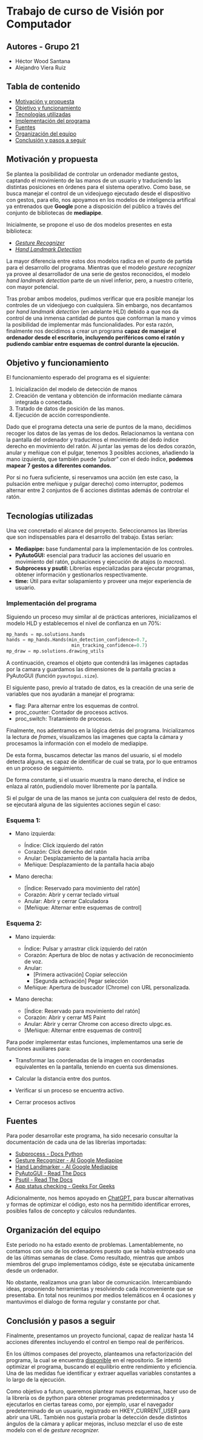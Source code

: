 # Trabajo de curso de Visión por Computador

## Autores - Grupo 21
- Héctor Wood Santana
- Alejandro Viera Ruiz

## Tabla de contenido

- [Motivación y propuesta](#motivación-y-propuesta)
- [Objetivo y funcionamiento](#objetivo-y-funcionamiento)
- [Tecnologías utilizadas](#tecnologías-utilizadas)
- [Implementación del programa](#implementación-del-programa)
- [Fuentes](#fuentes)
- [Organización del equipo](#organización-del-equipo)
- [Conclusión y pasos a seguir](#conclusión-y-pasos-a-seguir)

## Motivación y propuesta

Se plantea la posibilidad de controlar un ordenador mediante gestos, captando el movimiento de las manos de un usuario y traduciendo las distintas posiciones en órdenes para el sistema operativo. Como base, se busca manejar el control de un videojuego ejecutado desde el dispositivo con gestos, para ello, nos apoyamos en los modelos de inteligencia artifical ya entrenados que **Google** pone a disposición del público a través del conjunto de bibliotecas de **mediapipe**. 

Inicialmente, se propone el uso de dos modelos presentes en esta biblioteca: 
- [*Gesture Recognizer*](https://mediapipe-studio.webapps.google.com/demo/gesture_recognizer?hl=es-419)
- [*Hand Landmark Detection*](https://mediapipe-studio.webapps.google.com/demo/hand_landmarker?hl=es-419)

La mayor diferencia entre estos dos modelos radica en el punto de partida para el desarrollo del programa. Mientras que el modelo *gesture recognizer* ya provee al desarrollador de una serie de gestos reconocidos, el modelo *hand landmark detection* parte de un nivel inferior, pero, a nuestro criterio, con mayor potencial.

Tras probar ambos modelos, pudimos verificar que era posible manejar los controles de un videojuego con cualquiera. Sin embargo, nos decantamos por *hand landmark detection* (en adelante HLD) debido a que nos da control de una inmensa cantidad de puntos que conforman la mano y vimos la posibilidad de implementar más funcionalidades. Por esta razón, finalmente nos decidimos a crear un programa **capaz de manejar el ordenador desde el escritorio, incluyendo periféricos como el ratón y pudiendo cambiar entre esquemas de control durante la ejecución.**

## Objetivo y funcionamiento

El funcionamiento esperado del programa es el siguiente:

1. Inicialización del modelo de detección de manos
2. Creación de ventana y obtención de información mediante cámara integrada o conectada.
3. Tratado de datos de posición de las manos.
4. Ejecución de acción correspondiente.

Dado que el programa detecta una serie de puntos de la mano, decidimos recoger los datos de las yemas de los dedos. Relacionamos la ventana con la pantalla del ordenador y traducimos el movimiento del dedo índice derecho en movimiento del ratón. Al juntar las yemas de los dedos corazón, anular y meñique con el pulgar, tenemos 3 posibles acciones, añadiendo la mano izquierda, que también puede *"pulsar"* con el dedo índice, **podemos mapear 7 gestos a diferentes comandos.** 

Por si no fuera suficiente, si reservamos una acción (en este caso, la pulsación entre meñique y pulgar derecho) como interruptor, podemos alternar entre 2 conjuntos de 6 acciones distintas además de controlar el ratón.

## Tecnologías utilizadas

Una vez concretado el alcance del proyecto. Seleccionamos las librerías que son indispensables para el desarrollo del trabajo. Estas serían:

- **Mediapipe:** base fundamental para la implementación de los controles.
- **PyAutoGUI:** esencial para traducir las acciones del usuario en movimiento del ratón, pulsaciones y ejecución de atajos (o *macros*).
- **Subprocess y psutil:** Librerías especializadas para ejecutar programas, obtener información y gestionarlos respectivamente.
- **time:** Útil para evitar solapamiento y proveer una mejor experiencia de usuario.

### Implementación del programa

Siguiendo un proceso muy similar al de prácticas anteriores, inicializamos el modelo HLD y establecemos el nivel de confianza en un 70%:
```python
mp_hands = mp.solutions.hands
hands = mp_hands.Hands(min_detection_confidence=0.7, 
                        min_tracking_confidence=0.7)
mp_draw = mp.solutions.drawing_utils
```

A continuación, creamos el objeto que contendrá las imágenes captadas por la camara y guardamos las dimensiones de la pantalla gracias a PyAutoGUI (función ``pyautogui.size``).

El siguiente paso, previo al tratado de datos, es la creación de una serie de variables que nos ayudarán a manejar el programa:
- flag: Para alternar entre los esquemas de control.
- proc_counter: Contador de procesos activos.
- proc_switch: Tratamiento de procesos.

Finalmente, nos adentramos en la lógica detrás del programa. Inicializamos la lectura de *frames*, visualizamos las imagenes que capta la cámara y procesamos la información con el modelo de mediapipe.

De esta forma, buscamos detectar las manos del usuario, si el modelo detecta alguna, es capaz de identificar de cual se trata, por lo que entramos en un proceso de seguimiento. 

De forma constante, si el usuario muestra la mano derecha, el índice se enlaza al ratón, pudiendolo mover libremente por la pantalla.

Si el pulgar de una de las manos se junta con cualquiera del resto de dedos, se ejecutará alguna de las siguientes acciones según el caso:

### Esquema 1:
- Mano izquierda:
    - Índice: Click izquierdo del ratón
    - Corazón: Click derecho del ratón
    - Anular: Desplazamiento de la pantalla hacia arriba
    - Meñique: Desplazamiento de la pantalla hacia abajo

- Mano derecha:
    - [Índice: Reservado para movimiento del ratón]
    - Corazón: Abrir y cerrar teclado virtual
    - Anular: Abrir y cerrar Calculadora
    - [Meñique: Alternar entre esquemas de control]

### Esquema 2:
- Mano izquierda:
    - Índice: Pulsar y arrastrar click izquierdo del ratón
    - Corazón: Apertura de bloc de notas y activación de reconocimiento de voz.
    - Anular: 
        - [Primera activación] Copiar selección
        - [Segunda activación] Pegar selección
    - Meñique: Apertura de buscador (Chrome) con URL personalizada.

- Mano derecha:
    - [Índice: Reservado para movimiento del ratón]
    - Corazón: Abrir y cerrar MS Paint
    - Anular: Abrir y cerrar Chrome con acceso directo ulpgc.es.
    - [Meñique: Alternar entre esquemas de control]

Para poder implementar estas funciones, implementamos una serie de funciones auxiliares para:
- Transformar las coordenadas de la imagen en coordenadas equivalentes en la pantalla, teniendo en cuenta sus dimensiones.
- Calcular la distancia entre dos puntos.

- Verificar si un proceso se encuentra activo.

- Cerrar procesos activos

## Fuentes

Para poder desarrollar este programa, ha sido necesario consultar la documentación de cada una de las librerías importadas:

- [Subprocess - Docs Python](https://docs.python.org/3.13/library/subprocess.html#module-subprocess)
- [Gesture Recognizer - AI Google Mediapipe](https://ai.google.dev/edge/mediapipe/solutions/vision/gesture_recognizer?hl=es-419)
- [Hand Landmarker - AI Google Mediapipe](https://ai.google.dev/edge/mediapipe/solutions/vision/hand_landmarker?hl=es-419)
- [PyAutoGUI - Read The Docs](https://pyautogui.readthedocs.io/en/latest/index.html)
- [Psutil - Read The Docs](https://psutil.readthedocs.io/en/latest/)
- [App status checking - Geeks For Geeks](https://www.geeksforgeeks.org/how-to-check-if-an-application-is-open-in-python/)

Adicionalmente, nos hemos apoyado en [ChatGPT,](https://openai.com/index/chatgpt/) para buscar alternativas y formas de optimizar el código, esto nos ha permitido identificar errores, posibles fallos de concepto y cálculos redundantes.

## Organización del equipo

Este periodo no ha estado exento de problemas. Lamentablemente, no contamos con uno de los ordenadores puesto que se había estropeado una de las últimas semanas de clase. Como resultado, mientras que ambos miembros del grupo implementamos código, éste se ejecutaba únicamente desde un ordenador.

No obstante, realizamos una gran labor de comunicación. Intercambiando ideas, proponiendo herramientas y resolviendo cada inconveniente que se presentaba. En total nos reunimos por medios telemáticos en 4 ocasiones y mantuvimos el dialogo de forma regular y constante por chat.

## Conclusión y pasos a seguir

Finalmente, presentamos un proyecto funcional, capaz de realizar hasta 14 acciones diferentes incluyendo el control en tiempo real de periféricos. 

En los últimos compases del proyecto, planteamos una refactorización del programa, la cual se encuentra [disponible](/Trabajo_Curso/app.ipynb) en el repositorio. Se intentó optimizar el programa, buscando el equilibrio entre rendimiento y eficiencia. Una de las medidas fue identificar y extraer aquellas variables constantes a lo largo de la ejecución. 

Como objetivo a futuro, queremos plantear nuevos esquemas, hacer uso de la librería os de python para obtener programas predeterminados y ejecutarlos en ciertas tareas como, por ejemplo, usar el navegador predeterminado de un usuario, registrado en HKEY_CURRENT_USER para abrir una URL. También nos gustaría probar la detección desde distintos ángulos de la cámara y aplicar mejoras, incluso mezclar el uso de este modelo con el de *gesture recognizer.*